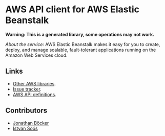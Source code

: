 # AWS API client for AWS Elastic Beanstalk

**Warning: This is a generated library, some operations may not work.**

*About the service:*
AWS Elastic Beanstalk makes it easy for you to create, deploy, and manage
scalable, fault-tolerant applications running on the Amazon Web Services
cloud.

## Links

- [Other AWS libraries](https://github.com/agilord/aws_client/tree/master/generated).
- [Issue tracker](https://github.com/agilord/aws_client/issues).
- [AWS API definitions](https://github.com/aws/aws-sdk-js/tree/master/apis).

## Contributors

- [Jonathan Böcker](https://github.com/Schwusch)
- [Istvan Soós](https://github.com/isoos)

